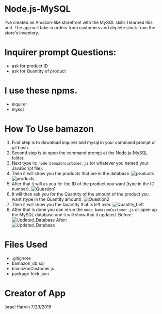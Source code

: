 # Node.js-MySQL

I've created an Amazon-like storefront with the MySQL skills I learned this unit. The app will take in orders from customers and deplete stock from the store's inventory.

# Inquirer prompt Questions:
- ask for product ID
- ask for Quantity of product

# I use these npms.

* inquirer
* mysql

# How To Use bamazon
1. First step is to download inquirer and mysql in your command prompt or git bash.
2. Second step is to open the command prompt at the Node.js-MySQL folder.
3. Next type in:
```node bamazonCustomer.js``` (or whatever you named your JavaScript file).
4. Then it will show you the products that are in the database.
![products](./pictures/MySQL_database1.png)
![products](./pictures/MySQL_database2.png)
5. After that it will as you for the ID of the product you want (type in the ID number).
![Question1](./pictures/first_question.png)
6. It will then ask you for the Quantity of the amount of the product you want (type in the Quantity amount).
![Question2](./pictures/second_question.png)
7. Then it will show you the Quantity that is left over.
![Quantity_Left](./pictures/shows_quantity_left.png)
8. After that is done you can rerun the ```node bamazonCustomer.js``` or open up the MySQL database and it will show that it updated.
Before:<br>
![Updated_Database](./pictures/updated_database(before).png)
After:<br>
![Updated_Database](./pictures/updated_database(after).png)


# Files Used
- .gitignore
- bamazon_db.sql
- bamazonCustomer.js
- package-lock.json

# Creator of App
Israel Harvin 7/29/2019
